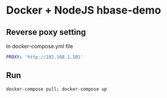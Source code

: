 # Docker + NodeJS hbase-demo
## Reverse poxy setting
In docker-compose.yml file
```yaml
PROXY: 'http://192.168.1.101'
```
## Run
```shell
docker-compose pull; docker-compose up
```